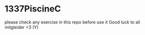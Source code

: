 # 1337PiscineC
please check any exercise in this repo before use it
Good luck to all mitgleider <3 (Y)
